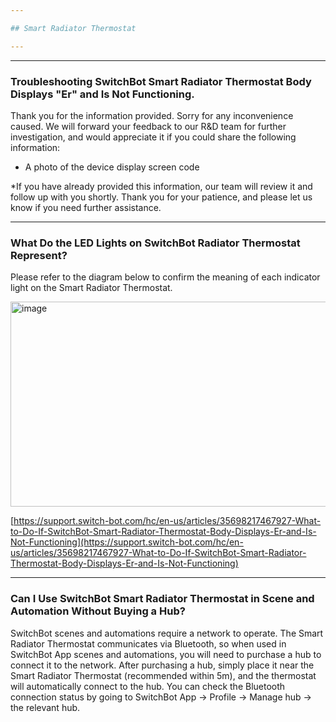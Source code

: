 ```yaml
---

## Smart Radiator Thermostat

---
```


---
### Troubleshooting SwitchBot Smart Radiator Thermostat Body Displays "Er" and Is Not Functioning.

Thank you for the information provided.
Sorry for any inconvenience caused.
We will forward your feedback to our R&D team for further investigation, and would appreciate it if you could share the following information:
- A photo of the device display screen code


*If you have already provided this information, our team will review it and follow up with you shortly. Thank you for your patience, and please let us know if you need further assistance.


---
### What Do the LED Lights on SwitchBot Radiator Thermostat Represent?

Please refer to the diagram below to confirm the meaning of each indicator light on the Smart Radiator Thermostat.

<img width="626" height="328" alt="image" src="https://github.com/user-attachments/assets/9caec7d7-f219-4204-a57d-a08706f8e942" />

[https://support.switch-bot.com/hc/en-us/articles/35698217467927-What-to-Do-If-SwitchBot-Smart-Radiator-Thermostat-Body-Displays-Er-and-Is-Not-Functioning](https://support.switch-bot.com/hc/en-us/articles/35698217467927-What-to-Do-If-SwitchBot-Smart-Radiator-Thermostat-Body-Displays-Er-and-Is-Not-Functioning)


---
### Can I Use SwitchBot Smart Radiator Thermostat in Scene and Automation Without Buying a Hub?

SwitchBot scenes and automations require a network to operate. The Smart Radiator Thermostat communicates via Bluetooth, so when used in SwitchBot App scenes and automations, you will need to purchase a hub to connect it to the network.
After purchasing a hub, simply place it near the Smart Radiator Thermostat (recommended within 5m), and the thermostat will automatically connect to the hub. You can check the Bluetooth connection status by going to SwitchBot App -> Profile -> Manage hub -> the relevant hub.


